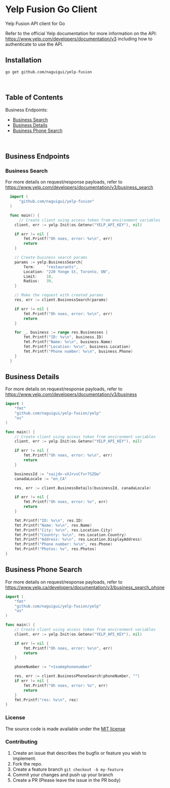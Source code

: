 # Yelp Fusion Go Client

Yelp Fusion API client for Go

Refer to the official Yelp documentation for more information on the API: https://www.yelp.com/developers/documentation/v3 including how to authenticate to use the API.

## Installation

```
go get github.com/naguigui/yelp-fusion
```

<br/>

## Table of Contents

Business Endpoints:

- [Business Search](#business-search)
- [Business Details](#business-details)
- [Business Phone Search](#business-phone-search)

<br/>

## Business Endpoints

### Business Search

For more details on request/response payloads, refer to https://www.yelp.com/developers/documentation/v3/business_search

```go
  import (
      "github.com/naguigui/yelp-fusion"
  )

  func main() {
      // Create client using access token from environment variables
	client, err := yelp.Init(os.Getenv("YELP_API_KEY"), nil)

	if err != nil {
		fmt.Printf("Oh noes, error: %v\n", err)
		return
	}

	// Create business search params
	params := yelp.BusinessSearch{
		Term:     "restaurants",
		Location: "220 Yonge St, Toronto, ON",
		Limit:    10,
		Radius:   39,
	}

	// Make the request with created params
	res, err := client.BusinessSearch(params)

	if err != nil {
		fmt.Printf("Oh noes, error: %v\n", err)
		return
	}

	for _, business := range res.Businesses {
		fmt.Printf("ID: %v\n", business.ID)
		fmt.Printf("Name: %v\n", business.Name)
		fmt.Printf("Location: %v\n", business.Location)
		fmt.Printf("Phone number: %v\n", business.Phone)
	}
  }
```

## Business Details

For more details on request/response payloads, refer to https://www.yelp.com/developers/documentation/v3/business

```go
import (
	"fmt"
	"github.com/naguigui/yelp-fusion/yelp"
	"os"
)

func main() {
	// Create client using access token from environment variables
	client, err := yelp.Init(os.Getenv("YELP_API_KEY"), nil)

	if err != nil {
		fmt.Printf("Oh noes, error: %v\n", err)
		return
	}

	businessId := "saijdv-vXJrvsCfvr7SZOw"
	canadaLocale := "en_CA"

	res, err := client.BusinessDetails(businessId, canadaLocale)

	if err != nil {
		fmt.Printf("Oh noes, error: %v", err)
		return
	}

	fmt.Printf("ID: %v\n", res.ID)
	fmt.Printf("Name: %v\n", res.Name)
	fmt.Printf("City: %v\n", res.Location.City)
	fmt.Printf("Country: %v\n", res.Location.Country)
	fmt.Printf("Address: %v\n", res.Location.DisplayAddress)
	fmt.Printf("Phone number: %v\n", res.Phone)
	fmt.Printf("Photos: %v", res.Photos)
}
```

## Business Phone Search

For more details on request/response payloads, refer to https://www.yelp.ca/developers/documentation/v3/business_search_phone

```go
import (
	"fmt"
	"github.com/naguigui/yelp-fusion/yelp"
	"os"
)

func main() {
	// Create client using access token from environment variables
	client, err := yelp.Init(os.Getenv("YELP_API_KEY"), nil)

	if err != nil {
		fmt.Printf("Oh noes, error: %v\n", err)
		return
	}

	phoneNumber := "+1somephonenumber"

	res, err := client.BusinessPhoneSearch(phoneNumber, "")
	if err != nil {
		fmt.Printf("Oh noes, error: %v", err)
		return
	}
	fmt.Printf("res: %v\n", res)
}

```

### License

The source code is made available under the [MIT license](LICENSE)

### Contributing

1. Create an issue that describes the bugfix or feature you wish to implement.
2. Fork the repo.
3. Create a feature branch `git checkout -b my-feature`
4. Commit your changes and push up your branch
5. Create a PR (Please leave the issue in the PR body)
